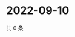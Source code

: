 # 2022-09-10

共 0 条

<!-- BEGIN WEIBO -->
<!-- 最后更新时间 Sat Sep 10 2022 00:06:43 GMT+0800 (China Standard Time) -->

<!-- END WEIBO -->
